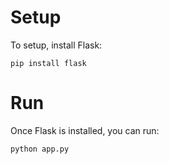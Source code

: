 # Setup

To setup, install Flask:

```
pip install flask
```

# Run

Once Flask is installed, you can run:

```
python app.py
```